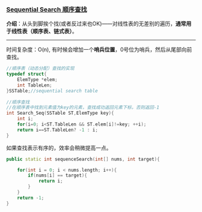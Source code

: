 ### [Sequential Search 顺序查找](#)

**介绍**：从头到脚挨个找(或者反过来也OK)——对线性表的无差别的遍历，**通常用于线性表（顺序表、链式表）**。

----

时间复杂度：O(n), 有时候会增加一个**哨兵位置**，0号位为哨兵，然后从尾部向前查找。

```cpp
//顺序表（动态分配）查找的实现
typedef struct{
	ElemType *elem;
	int TableLen;
}SSTable;//sequential search table 
 
//顺序查找
//在顺序表中找到元素值为key的元素，查找成功返回元素下标，否则返回-1 
int Search_Seq(SSTable ST,ElemType key){
	int i;
	for(i=0; i<ST.TableLen && ST.elem[i]!=key; ++i);
	return i==ST.TableLen? -1 : i;
}
```

如果查找表示有序的，效率会稍微提高一点。

```cpp
public static int sequenceSearch(int[] nums, int target){

    for(int i = 0; i < nums.length; i++){
        if(nums[i] == target){
            return i;
        }
    }
    return -1;
}
```

